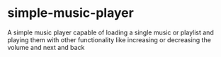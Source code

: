 # simple-music-player
A simple music player capable of loading a single music or playlist and playing them with other functionality like increasing or decreasing the volume and next and back
